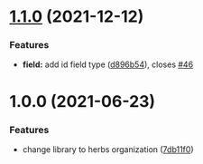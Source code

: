 # [1.1.0](https://github.com/herbsjs/gotu/compare/v1.0.0...v1.1.0) (2021-12-12)


### Features

* **field:** add id field type ([d896b54](https://github.com/herbsjs/gotu/commit/d896b549d1371d43ce0605cd1e3213a1b9fca0f8)), closes [#46](https://github.com/herbsjs/gotu/issues/46)

# 1.0.0 (2021-06-23)


### Features

* change library to herbs organization ([7db11f0](https://github.com/herbsjs/gotu/commit/7db11f0ee1661431fe2b3732cbff7bb59e067611))

